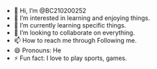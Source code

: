 - 👋 Hi, I’m @BC210200252
- 👀 I’m interested in learning and enjoying things.
- 🌱 I’m currently learning specific things.
- 💞️ I’m looking to collaborate on everything.
- 📫 How to reach me through Following me.
- 😄 Pronouns: He
- ⚡ Fun fact: I love to play sports, games.

<!---
BC210200252/BC210200252 is a ✨ special ✨ repository because its `README.md` (this file) appears on your GitHub profile.
You can click the Preview link to take a look at your changes.
--->
